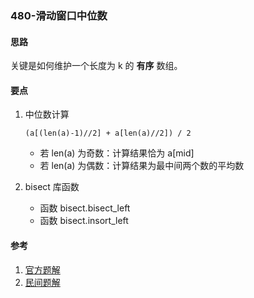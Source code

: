 ### 480-滑动窗口中位数

#### 思路

关键是如何维护一个长度为 k 的 **有序** 数组。

#### 要点

1. 中位数计算

   ```
   (a[(len(a)-1)//2] + a[len(a)//2]) / 2
   ```

   - 若 len(a) 为奇数：计算结果恰为 a[mid]
   - 若 len(a) 为偶数：计算结果为最中间两个数的平均数

2. bisect 库函数

   - 函数 bisect.bisect_left
   - 函数 bisect.insort_left

#### 参考

1. [官方题解](https://leetcode-cn.com/problems/sliding-window-median/solution/hua-dong-chuang-kou-zhong-wei-shu-by-lee-7ai6/)
2. [民间题解](https://leetcode-cn.com/problems/sliding-window-median/solution/python-er-fen-fa-by-powcai/)